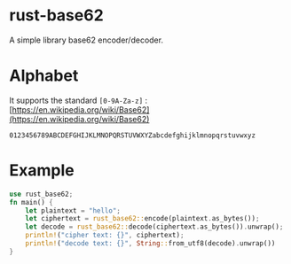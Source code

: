 # rust-base62
A simple library base62 encoder/decoder.

# Alphabet
It supports the standard `[0-9A-Za-z]` : [https://en.wikipedia.org/wiki/Base62](https://en.wikipedia.org/wiki/Base62)

```
0123456789ABCDEFGHIJKLMNOPQRSTUVWXYZabcdefghijklmnopqrstuvwxyz
```

# Example
```rust
use rust_base62;
fn main() {
    let plaintext = "hello";
    let ciphertext = rust_base62::encode(plaintext.as_bytes());
    let decode = rust_base62::decode(ciphertext.as_bytes()).unwrap();
    println!("cipher text: {}", ciphertext);
    println!("decode text: {}", String::from_utf8(decode).unwrap())
}
```
